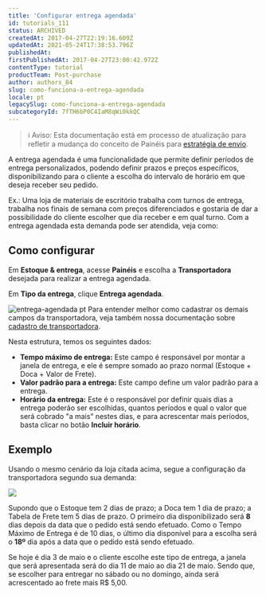 ```yaml
---
title: 'Configurar entrega agendada'
id: tutorials_111
status: ARCHIVED
createdAt: 2017-04-27T22:19:16.609Z
updatedAt: 2021-05-24T17:38:53.796Z
publishedAt: 
firstPublishedAt: 2017-04-27T23:00:42.972Z
contentType: tutorial
productTeam: Post-purchase
author: authors_84
slug: como-funciona-a-entrega-agendada
locale: pt
legacySlug: como-funciona-a-entrega-agendada
subcategoryId: 7fTH6bP0C4IaM8qWi0kkQC
---
```


>ℹ️ Aviso: Esta documentação está em processo de atualização para refletir a mudança do conceito de Painéis para 
> [estratégia de envio](https://help.vtex.com/pt/announcements/estoque-e-entrega-entenda-o-que-mudou-na-aba-paineis--1YNfaeNG206XKI2UbGBRSl). 


A entrega agendada é uma funcionalidade que permite definir períodos de entrega personalizados, podendo definir prazos e preços específicos, disponibilizando para o cliente a escolha do intervalo de horário em que deseja receber seu pedido. 

Ex.: Uma loja de materiais de escritório trabalha com turnos de entrega, trabalha nos finais de semana com preços diferenciados e gostaria de dar a possibilidade do cliente escolher que dia receber e em qual turno. Com a entrega agendada esta demanda pode ser atendida, veja como:

## Como configurar

Em **Estoque & entrega**, acesse **Painéis** e escolha a **Transportadora** desejada para realizar a entrega agendada. 

Em **Tipo da entrega**, clique  **Entrega agendada**.

![entrega-agendada pt](//images.ctfassets.net/alneenqid6w5/6bbP1sy4xiKUSmYAWGWgMq/c6370ec0630605c537bea7e65e1d15a1/entrega-agendada_pt.png)
Para entender melhor como cadastrar os demais campos da transportadora, veja também nossa documentação sobre [cadastro de transportadora](http://help.vtex.com/pt/tutorial/gerenciar-transportadora).

Nesta estrutura, temos os seguintes dados:

- **Tempo máximo de entrega:** Este campo é responsável por montar a janela de entrega, e ele é sempre somado ao prazo normal (Estoque + Doca + Valor de Frete).
- **Valor padrão para a entrega:** Este campo define um valor padrão para a entrega.
- **Horário da entrega:** Este é o responsável por definir quais dias a entrega poderão ser escolhidas, quantos períodos e qual o valor que será cobrado "a mais" nestes dias, e para acrescentar mais períodos, basta clicar no botão __Incluir horário__.

## Exemplo

Usando o mesmo cenário da loja citada acima, segue a configuração da transportadora segundo sua demanda:

![](//images.contentful.com/alneenqid6w5/6AEhj0a4SIeyQWCI6IQeCk/28a10fa00baa9723e73847d983e12d66/horariosentregaagendada.jpg)

Supondo que o Estoque tem 2 dias de prazo; a Doca tem 1 dia de prazo; a Tabela de Frete tem 5 dias de prazo. O primeiro dia disponibilizado será **8** dias depois da data que o pedido está sendo efetuado. Como o Tempo Máximo de Entrega é de 10 dias, o último dia disponível para a escolha será o **18º** dia após a data que o pedido está sendo efetuado.

Se hoje é dia 3 de maio e o cliente escolhe este tipo de entrega, a janela que será apresentada será do dia 11 de maio ao dia 21 de maio. Sendo que, se escolher para entregar no sábado ou no domingo, ainda será acrescentado ao frete mais R$ 5,00.
